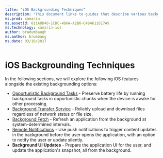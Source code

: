```yaml
---
title: "iOS Backgrounding Techniques"
description: "This document links to guides that describe various backgrounding techniques in iOS: background tasks, background transfer service, background fetch, and remote notifications."
ms.prod: xamarin
ms.assetid: 011A8D48-1CDC-486A-A2B0-C4946118E7A9
ms.technology: xamarin-ios
author: bradumbaugh
ms.author: brumbaug
ms.date: 03/18/2017
---
```


# iOS Backgrounding Techniques

In the following sections, we will explore the following iOS features alongside the existing backgrounding options:

-  [Opportunistic Background Tasks](~/ios/app-fundamentals/backgrounding/ios-backgrounding-techniques/ios-backgrounding-with-tasks.md#background_tasks_in_iOS_7) - Preserve battery life by running background tasks in opportunistic chunks when the device is awake for other processing.
-  [Background Transfer Service](~/ios/app-fundamentals/backgrounding/ios-backgrounding-techniques/ios-backgrounding-with-tasks.md#background-transfers) - Reliably upload and download files regardless of network status or file size.
-  [Background Fetch](~/ios/app-fundamentals/backgrounding/ios-backgrounding-techniques/updating-an-application-in-the-background.md#background_fetch) - Refresh an application from the background at system-determined intervals.
-  [Remote Notifications](~/ios/app-fundamentals/backgrounding/ios-backgrounding-techniques/updating-an-application-in-the-background.md#remote_notifications) - Use push notifications to trigger content updates in the background before the user opens the application, with an option to notify the user or update silently.
-  **Background UI Updates** - Prepare the application UI for the user, and update the application's snapshot, all from the background.
